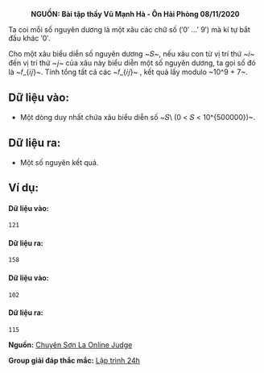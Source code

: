 **<center>NGUỒN: Bài tập thầy Vũ Mạnh Hà - Ôn Hải Phòng 08/11/2020</center>**

Ta coi mỗi số nguyên dương là một xâu các chữ số (′0′ …′ 9′) mà kí tự bắt đầu khác ′0′.

Cho một xâu biểu diễn số nguyên dương ~𝑆~, nếu xâu con từ vị trí thứ ~𝑖~ đến vị trí thứ ~𝑗~ của xâu này biểu diễn một số nguyên dương, ta gọi số đó là ~𝑓_{𝑖𝑗}~. Tính tổng tất cả các ~𝑓_{𝑖𝑗}~ , kết quả lấy modulo ~10^9 + 7~.

## Dữ liệu vào:
- Một dòng duy nhất chứa xâu biểu diễn số ~𝑆\ (0 < 𝑆 < 10^{500000})~.

## Dữ liệu ra:
- Một số nguyên kết quả.

## Ví dụ:
#### Dữ liệu vào:
```
121
```

#### Dữ liệu ra:
```
158
```

#### Dữ liệu vào:
```
102
```

#### Dữ liệu ra:
```
115
```
**Nguồn:** [Chuyên Sơn La Online Judge](http://csloj.ddns.net/)

**Group giải đáp thắc mắc:** [Lập trình 24h](https://www.facebook.com/groups/1386904321519984)